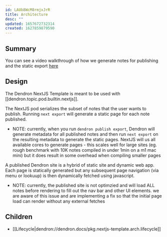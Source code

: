```yaml
---
id: LAUb8WcM8rmjxJrR
title: Architecture
desc: ""
updated: 1657672732314
created: 1627859879590
---
```


## Summary

You can see a video walkthrough of how we generate notes for publishing and the static export [here](https://youtu.be/Uyyb_s74lzM)

## Design

The Dendron NextJS Template is meant to be used with [[dendron.topic.pod.builtin.nextjs]].

The NextJS pod serializes the subset of notes that the user wants to publish. Running `next export` will generate a static page for each note published.

- NOTE: currently, when you run `dendron publish export`, Dendron will generate metadata for all published notes and then run `next export` on the resulting metadata to generate the static pages. NextJS will us all available cores to generate pages - this scales well for large sites (eg. rough benchmark with 10K notes compiled in under 1min on a m1 mac mini) but it does result in some overhead when compiling smaller pages

A published Dendron site is a hybrid of static site and dynamic web app. Each page is statically generated but any subsequent page navigation (via menu or lookuup) is then dynamically fetched using javascript.

- NOTE: currently, the published site is not optimzied and will load ALL notes before rendering to fill out the nav bar and other UI elements. we are aware of this issue and are implementing a fix so that the initial page load can render without any external fetches

## Children
- [[Lifecycle|dendron://dendron.docs/pkg.nextjs-template.arch.lifecycle]]
